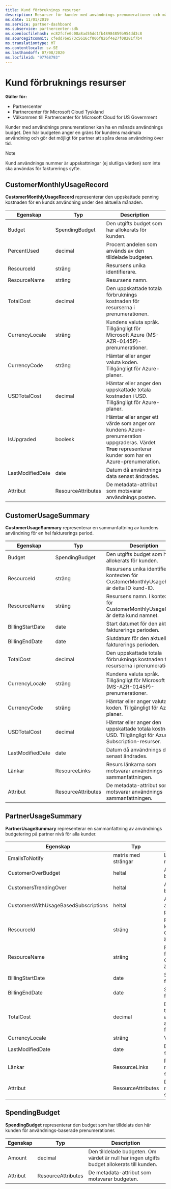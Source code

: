 ```yaml
---
title: Kund förbruknings resurser
description: Resurser för kunder med användnings prenumerationer och månatliga användnings budgetar (inklusive CustomerMonthlyUsageRecord, CustomerUsageSummary, PartnerUsageSummary och SpendingBudget).
ms.date: 11/01/2019
ms.service: partner-dashboard
ms.subservice: partnercenter-sdk
ms.openlocfilehash: ec82fcfe6c08a8ad55dd1fb48984859b954dd3c8
ms.sourcegitcommit: cfedd76e573c5616cf006f826f4e27f08281f7b4
ms.translationtype: MT
ms.contentlocale: sv-SE
ms.lasthandoff: 07/08/2020
ms.locfileid: "97768793"
---
```

# <a name="customer-usage-resources"></a>Kund förbruknings resurser

**Gäller för:**

- Partnercenter
- Partnercenter för Microsoft Cloud Tyskland
- Välkommen till Partnercenter för Microsoft Cloud for US Government

Kunder med användnings prenumerationer kan ha en månads användnings budget. Den här budgeten anger en gräns för kundens maximala användning och gör det möjligt för partner att spåra deras användning över tid.

> [!NOTE]
> Kund användnings nummer är uppskattningar (ej slutliga värden) som inte ska användas för fakturerings syfte.

## <a name="customermonthlyusagerecord"></a>CustomerMonthlyUsageRecord

**CustomerMonthlyUsageRecord** representerar den uppskattade penning kostnaden för en kunds användning under den aktuella månaden.

| Egenskap         | Typ               | Description                                                              |
|------------------|--------------------|--------------------------------------------------------------------------|
| Budget           | SpendingBudget     | Den utgifts budget som har allokerats för kunden.                          |
| PercentUsed      | decimal             | Procent andelen som används av den tilldelade budgeten.                        |
| ResourceId       | sträng             | Resursens unika identifierare.                                   |
| ResourceName     | sträng             | Resursens namn.                                                |
| TotalCost        | decimal             | Den uppskattade totala förbruknings kostnaden för resurserna i prenumerationen.|
| CurrencyLocale   | sträng             | Kundens valuta språk. Tillgängligt för Microsoft Azure (MS-AZR-0145P)-prenumerationer.            |
| CurrencyCode     | sträng             | Hämtar eller anger valuta koden. Tillgängligt för Azure-planer.           |
| USDTotalCost     | decimal             | Hämtar eller anger den uppskattade totala kostnaden i USD. Tillgängligt för Azure-planer.                                         |
| IsUpgraded       | boolesk             | Hämtar eller anger ett värde som anger om kundens Azure-prenumeration uppgraderas. Värdet **True** representerar kunder som har en Azure-prenumeration.                         |
| LastModifiedDate | date               | Datum då användnings data senast ändrades.                               |
| Attribut       | ResourceAttributes | De metadata-attribut som motsvarar användnings posten.               |

## <a name="customerusagesummary"></a>CustomerUsageSummary

**CustomerUsageSummary** representerar en sammanfattning av kundens användning för en hel fakturerings period.

| Egenskap         | Typ               | Description                                                                                                      |
|------------------|--------------------|------------------------------------------------------------------------------------------------------------------|
| Budget           | SpendingBudget     | Den utgifts budget som har allokerats för kunden.                                                                  |
| ResourceId       | sträng             | Resursens unika identifierare. I kontexten för CustomerMonthlyUsageRecord är detta ID kund-ID. |
| ResourceName     | sträng             | Resursens namn. I kontexten för CustomerMonthlyUsageRecord är detta kund namnet.               |
| BillingStartDate | date               | Start datumet för den aktuella fakturerings perioden.                                                                    |
| BillingEndDate   | date               | Slutdatum för den aktuella fakturerings perioden.                                                                      |
| TotalCost        | decimal             | Den uppskattade totala förbruknings kostnaden för resurserna i prenumerationen.                                         |
| CurrencyLocale   | sträng             | Kundens valuta språk. Tillgängligt för Microsoft Azure (MS-AZR-0145P)-prenumerationer.                                         |
| CurrencyCode     | sträng             | Hämtar eller anger valuta koden. Tillgängligt för Azure-planer.                                         |
| USDTotalCost     | decimal             | Hämtar eller anger den uppskattade totala kostnaden i USD. Tillgängligt för Azure plan Subscription-resurser.                                         |
| LastModifiedDate | date               | Datum då användnings data senast ändrades.                                                                       |
| Länkar            | ResourceLinks      | Resurs länkarna som motsvarar användnings sammanfattningen.                                                           |
| Attribut       | ResourceAttributes | De metadata-attribut som motsvarar användnings sammanfattningen.                                                      |

## <a name="partnerusagesummary"></a>PartnerUsageSummary

**PartnerUsageSummary** representerar en sammanfattning av användnings budgetering på partner nivå för alla kunder.

| Egenskap         | Typ               | Description                                                                                                      |
|------------------|--------------------|------------------------------------------------------------------------------------------------------------------|
| EmailsToNotify   | matris med strängar   | Listan med e-postadresser för meddelanden.                                                                   |
| CustomerOverBudget | heltal          | Antalet kunder som är över budget.                                                                    |
| CustomersTrendingOver | heltal       | Antalet kunder som är nära budget.                                                     |
| CustomersWithUsageBasedSubscriptions  | heltal | Antalet kunder med en användnings-baserad prenumeration.                                               |
| ResourceId       | sträng             | Resursens unika identifierare. I kontexten för CustomerMonthlyUsageRecord är detta ID kund-ID. |
| ResourceName     | sträng             | Resursens namn. I kontexten för CustomerMonthlyUsageRecord är detta kund namnet.               |
| BillingStartDate | date               | Start datumet för den aktuella fakturerings perioden.                                                                    |
| BillingEndDate   | date               | Slutdatum för den aktuella fakturerings perioden.                                                                      |
| TotalCost        | decimal             | Den uppskattade totalkostnaden för all kund användning baserat på aktuell användning från början av fakturerings perioden.      |
| CurrencyLocale   | sträng             | Valuta språket.                                                                                             |
| LastModifiedDate | date               | Datum då användnings data senast ändrades.                                                                       |
| Länkar            | ResourceLinks      | Resurs länkarna som motsvarar användnings sammanfattningen.                                                           |
| Attribut       | ResourceAttributes | De metadata-attribut som motsvarar användnings sammanfattningen.                                                      |

## <a name="spendingbudget"></a>SpendingBudget

**SpendingBudget** representerar den budget som har tilldelats den här kunden för användnings-baserade prenumerationer.

| Egenskap   | Typ               | Description                                                                                         |
|------------|--------------------|-----------------------------------------------------------------------------------------------------|
| Amount     | decimal             | Den tilldelade budgeten. Om värdet är null har ingen utgifts budget allokerats till kunden. |
| Attribut | ResourceAttributes | De metadata-attribut som motsvarar budgeten.                                                |
